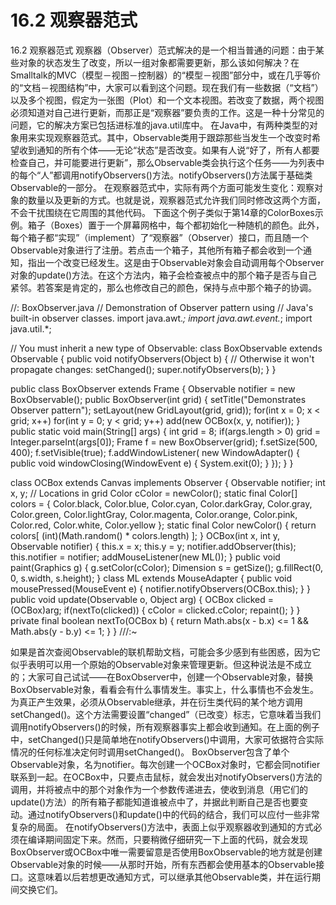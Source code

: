 # 16.2 观察器范式


16.2 观察器范式
观察器（Observer）范式解决的是一个相当普通的问题：由于某些对象的状态发生了改变，所以一组对象都需要更新，那么该如何解决？在Smalltalk的MVC（模型－视图－控制器）的“模型－视图”部分中，或在几乎等价的“文档－视图结构”中，大家可以看到这个问题。现在我们有一些数据（“文档”）以及多个视图，假定为一张图（Plot）和一个文本视图。若改变了数据，两个视图必须知道对自己进行更新，而那正是“观察器”要负责的工作。这是一种十分常见的问题，它的解决方案已包括进标准的java.util库中。
在Java中，有两种类型的对象用来实现观察器范式。其中，Observable类用于跟踪那些当发生一个改变时希望收到通知的所有个体——无论“状态”是否改变。如果有人说“好了，所有人都要检查自己，并可能要进行更新”，那么Observable类会执行这个任务——为列表中的每个“人”都调用notifyObservers()方法。notifyObservers()方法属于基础类Observable的一部分。
在观察器范式中，实际有两个方面可能发生变化：观察对象的数量以及更新的方式。也就是说，观察器范式允许我们同时修改这两个方面，不会干扰围绕在它周围的其他代码。
下面这个例子类似于第14章的ColorBoxes示例。箱子（Boxes）置于一个屏幕网格中，每个都初始化一种随机的颜色。此外，每个箱子都“实现”（implement）了“观察器”（Observer）接口，而且随一个Observable对象进行了注册。若点击一个箱子，其他所有箱子都会收到一个通知，指出一个改变已经发生。这是由于Observable对象会自动调用每个Observer对象的update()方法。在这个方法内，箱子会检查被点中的那个箱子是否与自己紧邻。若答案是肯定的，那么也修改自己的颜色，保持与点中那个箱子的协调。

//: BoxObserver.java
// Demonstration of Observer pattern using
// Java's built-in observer classes.
import java.awt.*;
import java.awt.event.*;
import java.util.*;

// You must inherit a new type of Observable:
class BoxObservable extends Observable {
  public void notifyObservers(Object b) {
    // Otherwise it won't propagate changes:
    setChanged();
    super.notifyObservers(b);
  }
}

public class BoxObserver extends Frame {
  Observable notifier = new BoxObservable();
  public BoxObserver(int grid) {
    setTitle("Demonstrates Observer pattern");
    setLayout(new GridLayout(grid, grid));
    for(int x = 0; x < grid; x++)
      for(int y = 0; y < grid; y++)
        add(new OCBox(x, y, notifier));
  }   
  public static void main(String[] args) {
    int grid = 8;
    if(args.length > 0)
      grid = Integer.parseInt(args[0]);
    Frame f = new BoxObserver(grid);
    f.setSize(500, 400);
    f.setVisible(true);
    f.addWindowListener(
      new WindowAdapter() {
        public void windowClosing(WindowEvent e) {
          System.exit(0);
        }
      });
  }
}

class OCBox extends Canvas implements Observer {
  Observable notifier;
  int x, y; // Locations in grid
  Color cColor = newColor();
  static final Color[] colors = { 
    Color.black, Color.blue, Color.cyan, 
    Color.darkGray, Color.gray, Color.green,
    Color.lightGray, Color.magenta, 
    Color.orange, Color.pink, Color.red, 
    Color.white, Color.yellow 
  };
  static final Color newColor() {
    return colors[
      (int)(Math.random() * colors.length)
    ];
  }
  OCBox(int x, int y, Observable notifier) {
    this.x = x;
    this.y = y;
    notifier.addObserver(this);
    this.notifier = notifier;
    addMouseListener(new ML());
  }
  public void paint(Graphics  g) {
    g.setColor(cColor);
    Dimension s = getSize();
    g.fillRect(0, 0, s.width, s.height);
  }
  class ML extends MouseAdapter {
    public void mousePressed(MouseEvent e) {
      notifier.notifyObservers(OCBox.this);
    }
  }
  public void update(Observable o, Object arg) {
    OCBox clicked = (OCBox)arg;
    if(nextTo(clicked)) {
      cColor = clicked.cColor;
      repaint();
    }
  }
  private final boolean nextTo(OCBox b) {
    return Math.abs(x - b.x) <= 1 && 
           Math.abs(y - b.y) <= 1;
  }
} ///:~

如果是首次查阅Observable的联机帮助文档，可能会多少感到有些困惑，因为它似乎表明可以用一个原始的Observable对象来管理更新。但这种说法是不成立的；大家可自己试试——在BoxObserver中，创建一个Observable对象，替换BoxObservable对象，看看会有什么事情发生。事实上，什么事情也不会发生。为真正产生效果，必须从Observable继承，并在衍生类代码的某个地方调用setChanged()。这个方法需要设置“changed”（已改变）标志，它意味着当我们调用notifyObservers()的时候，所有观察器事实上都会收到通知。在上面的例子中，setChanged()只是简单地在notifyObservers()中调用，大家可依据符合实际情况的任何标准决定何时调用setChanged()。
BoxObserver包含了单个Observable对象，名为notifier。每次创建一个OCBox对象时，它都会同notifier联系到一起。在OCBox中，只要点击鼠标，就会发出对notifyObservers()方法的调用，并将被点中的那个对象作为一个参数传递进去，使收到消息（用它们的update()方法）的所有箱子都能知道谁被点中了，并据此判断自己是否也要变动。通过notifyObservers()和update()中的代码的结合，我们可以应付一些非常复杂的局面。
在notifyObservers()方法中，表面上似乎观察器收到通知的方式必须在编译期间固定下来。然而，只要稍微仔细研究一下上面的代码，就会发现BoxObserver或OCBox中唯一需要留意是否使用BoxObservable的地方就是创建Observable对象的时候——从那时开始，所有东西都会使用基本的Observable接口。这意味着以后若想更改通知方式，可以继承其他Observable类，并在运行期间交换它们。
